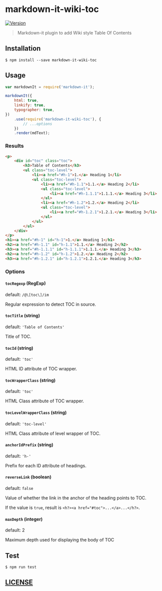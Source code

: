 # markdown-it-wiki-toc

[![Version](https://img.shields.io/npm/v/markdown-it-wiki-toc.svg)](https://www.npmjs.com/package/markdown-it-wiki-toc)

> Markdown-it plugin to add Wiki style Table Of Contents

## Installation

```
$ npm install --save markdown-it-wiki-toc
```

## Usage

```js
var markdownIt = require('markdown-it');

markdownIt({
    html: true,
    linkify: true,
    typographer: true,
})
    .use(require('markdown-it-wiki-toc'), {
        // ...options
    })
    .render(mdText);
```

### Results

```html
<p>
    <div id="toc" class="toc">
        <h3>Table of Contents</h3>
        <ul class="toc-level">
            <li><a href="#h-1">1.</a> Heading 1</li>
            <ul class="toc-level">
                <li><a href="#h-1.1">1.1.</a> Heading 2</li>
                <ul class="toc-level">
                    <li><a href="#h-1.1.1">1.1.1.</a> Heading 3</li>
                </ul>
                <li><a href="#h-1.2">1.2.</a> Heading 2</li>
                <ul class="toc-level">
                    <li><a href="#h-1.2.1">1.2.1.</a> Heading 3</li>
                </ul>
            </ul>
        </ul>
    </div>
</p>
<h1><a href="#h-1" id="h-1">1.</a> Heading 1</h1>
<h2><a href="#h-1.1" id="h-1.1">1.1.</a> Heading 2</h2>
<h3><a href="#h-1.1.1" id="h-1.1.1">1.1.1.</a> Heading 3</h3>
<h2><a href="#h-1.2" id="h-1.2">1.2.</a> Heading 2</h2>
<h3><a href="#h-1.2.1" id="h-1.2.1">1.2.1.</a> Heading 3</h3>
```

### Options

#### `tocRegexp` (RegExp)

default: `/@\[toc\]/im`

Regular expression to detect TOC in source.

#### `tocTitle` (string)

default: `'Table of Contents'`

Title of TOC.

#### `tocId` (string)

default: `'toc'`

HTML ID attribute of TOC wrapper.

#### `tocWrapperClass` (string)

default: `'toc'`

HTML Class attribute of TOC wrapper.

#### `tocLevelWrapperClass` (string)

default: `'toc-level'`

HTML Class attribute of level wrapper of TOC.

#### `anchorIdPrefix` (string)

default: `'h-'`

Prefix for each ID attribute of headings.

#### `reverseLink` (boolean)

default: `false`

Value of whether the link in the anchor of the heading points to TOC.

If the value is `true`, result is `<h?><a href="#toc">...</a>...</h?>`.

#### `maxDepth` (integer)

default: 2

Maximum depth used for displaying the body of TOC

## Test

```
$ npm run test
```

## [LICENSE](LICENSE)
